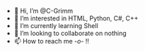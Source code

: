 - 👋 Hi, I’m @C-Grimm
- 👀 I’m interested in HTML, Python, C#, C++
- 🌱 I’m currently learning Shell
- 💞️ I’m looking to collaborate on nothing
- 📫 How to reach me -_o_-
                       !!
<!---
C-Grimm/C-Grimm is a ✨ special ✨ repository because its `README.md` (this file) appears on your GitHub profile.
You can click the Preview link to take a look at your changes.
--->
